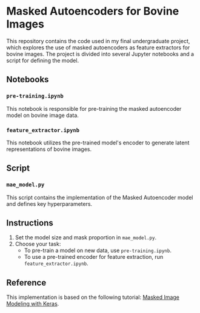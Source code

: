 # Masked Autoencoders for Bovine Images

This repository contains the code used in my final undergraduate project, which explores the use of masked autoencoders as feature extractors for bovine images. The project is divided into several Jupyter notebooks and a script for defining the model.

## Notebooks

### `pre-training.ipynb`
This notebook is responsible for pre-training the masked autoencoder model on bovine image data.

### `feature_extractor.ipynb`
This notebook utilizes the pre-trained model's encoder to generate latent representations of bovine images.

## Script

### `mae_model.py`
This script contains the implementation of the Masked Autoencoder model and defines key hyperparameters.

## Instructions

1. Set the model size and mask proportion in `mae_model.py`.
2. Choose your task:
   - To pre-train a model on new data, use `pre-training.ipynb`.
   - To use a pre-trained encoder for feature extraction, run `feature_extractor.ipynb`.

## Reference

This implementation is based on the following tutorial: [Masked Image Modeling with Keras](https://keras.io/examples/vision/masked_image_modeling/).

